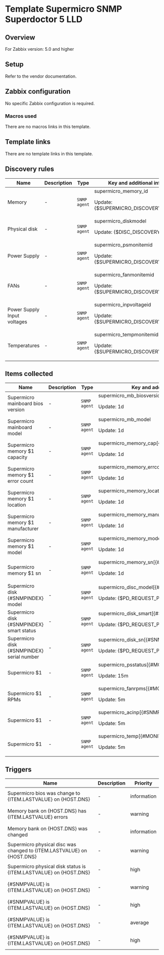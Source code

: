 # Template Supermicro SNMP Superdoctor 5 LLD

## Overview

For Zabbix version: 5.0 and higher

## Setup

Refer to the vendor documentation.

## Zabbix configuration

No specific Zabbix configuration is required.

### Macros used

There are no macros links in this template.

## Template links

There are no template links in this template.

## Discovery rules

|Name|Description|Type|Key and additional info|
|----|-----------|----|----|
|Memory|<p>-</p>|`SNMP agent`|supermicro_memory_id<p>Update: {$SUPERMICRO_DISCOVERY_TIME}</p>|
|Physical disk|<p>-</p>|`SNMP agent`|supermicro_diskmodel<p>Update: {$DISC_DISCOVERY_TIME}</p>|
|Power Supply|<p>-</p>|`SNMP agent`|supermicro_psmonitemid<p>Update: {$SUPERMICRO_DISCOVERY_TIME}</p>|
|FANs|<p>-</p>|`SNMP agent`|supermicro_fanmonitemid<p>Update: {$SUPERMICRO_DISCOVERY_TIME}</p>|
|Power Supply Input voltages|<p>-</p>|`SNMP agent`|supermicro_inpvoltageid<p>Update: {$SUPERMICRO_DISCOVERY_TIME}</p>|
|Temperatures|<p>-</p>|`SNMP agent`|supermicro_tempmonitemid<p>Update: {$SUPERMICRO_DISCOVERY_TIME}</p>|
## Items collected

|Name|Description|Type|Key and additional info|
|----|-----------|----|----|
|Supermicro mainboard bios version|<p>-</p>|`SNMP agent`|supermicro_mb_biosversion<p>Update: 1d</p>|
|Supermicro mainboard model|<p>-</p>|`SNMP agent`|supermicro_mb_model<p>Update: 1d</p>|
|Supermicro memory $1 capacity|<p>-</p>|`SNMP agent`|supermicro_memory_cap[{#SNMPVALUE}]<p>Update: 1d</p>|
|Supermicro memory $1 error count|<p>-</p>|`SNMP agent`|supermicro_memory_errcount[{#SNMPVALUE}]<p>Update: 1d</p>|
|Supermicro memory $1 location|<p>-</p>|`SNMP agent`|supermicro_memory_location[{#SNMPVALUE}]<p>Update: 1d</p>|
|Supermicro memory $1 manufacturer|<p>-</p>|`SNMP agent`|supermicro_memory_manufacturer[{#SNMPVALUE}]<p>Update: 1d</p>|
|Supermicro memory $1 model|<p>-</p>|`SNMP agent`|supermicro_memory_model[{#SNMPVALUE}]<p>Update: 1d</p>|
|Supermicro memory $1 sn|<p>-</p>|`SNMP agent`|supermicro_memory_sn[{#SNMPVALUE}]<p>Update: 1d</p>|
|Supermicro disk {#SNMPINDEX} model|<p>-</p>|`SNMP agent`|supermicro_disc_model[{#SNMPINDEX}]<p>Update: {$PD_REQUEST_PERIOD}</p>|
|Supermicro disk {#SNMPINDEX} smart status|<p>-</p>|`SNMP agent`|supermicro_disk_smart[{#SNMPINDEX}]<p>Update: {$PD_REQUEST_PERIOD}</p>|
|Supermicro disk {#SNMPINDEX} serial number|<p>-</p>|`SNMP agent`|supermicro_disk_sn[{#SNMPINDEX}]<p>Update: {$PD_REQUEST_PERIOD}</p>|
|Supermicro $1|<p>-</p>|`SNMP agent`|supermicro_psstatus[{#MONITEMNAME}]<p>Update: 15m</p>|
|Supermicro $1 RPMs|<p>-</p>|`SNMP agent`|supermicro_fanrpms[{#MONITEMNAME}]<p>Update: 5m</p>|
|Supermicro $1|<p>-</p>|`SNMP agent`|supermicro_acinp[{#SNMPVALUE}]<p>Update: 5m</p>|
|Supermicro $1|<p>-</p>|`SNMP agent`|supermicro_temp[{#MONITEMNAME}]<p>Update: 5m</p>|
## Triggers

|Name|Description|Priority|
|----|-----------|----|
|Supermicro bios was change to {ITEM.LASTVALUE} on {HOST.DNS}|<p>-</p>|information|
|Memory bank on {HOST.DNS}  has {ITEM.LASTVALUE} errors|<p>-</p>|warning|
|Memory bank on {HOST.DNS}  was changed|<p>-</p>|information|
|Supermicro physical disc was changed to {ITEM.LASTVALUE} on {HOST.DNS}|<p>-</p>|warning|
|Supermicro physical disk status is {ITEM.LASTVALUE} on {HOST.DNS}|<p>-</p>|high|
|{#SNMPVALUE} is {ITEM.LASTVALUE} on {HOST.DNS}|<p>-</p>|warning|
|{#SNMPVALUE} is {ITEM.LASTVALUE} on {HOST.DNS}|<p>-</p>|high|
|{#SNMPVALUE} is {ITEM.LASTVALUE} on {HOST.DNS}|<p>-</p>|average|
|{#SNMPVALUE} is {ITEM.LASTVALUE} on {HOST.DNS}|<p>-</p>|high|
